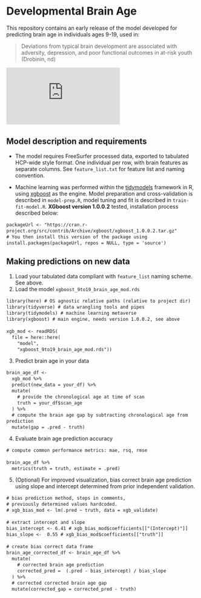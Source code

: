 # Developmental Brain Age

This repository contains an early release of the model developed for predicting brain age in individuals ages 9-19, used in:

> Deviations from typical brain development are associated with adversity, depression, and poor functional outcomes in at-risk youth (Drobinin, nd)


![Prediction example](https://github.com/GitDro/DevelopmentalBrainAge/blob/master/figures/brainAge_forbow_bubble_MAE.pdf)


## Model description and requirements

* The model requires FreeSurfer processed data, exported to tabulated HCP-wide style format. One individual per row, with brain features as separate columns. See `feature_list.txt` for feature list and naming convention.

* Machine learning was performed within the [tidymodels](https://www.tidymodels.org/) framework in R, using [xgboost](https://xgboost.ai/) as the engine. Model preparation and cross-validation is described in `model-prep.R`, model tuning and fit is described in `train-fit-model.R`. __XGboost version 1.0.0.2__ tested, installation process described below:

```{r}
packageUrl <- "https://cran.r-project.org/src/contrib/Archive/xgboost/xgboost_1.0.0.2.tar.gz"
# You then install this version of the package using
install.packages(packageUrl, repos = NULL, type = 'source')
```

## Making predictions on new data

1. Load your tabulated data compliant with `feature_list` naming scheme. See above.
2. Load the model `xgboost_9to19_brain_age_mod.rds`

```{r}
library(here) # OS agnostic relative paths (relative to project dir)
library(tidyverse) # data wrangling tools and pipes
library(tidymodels) # machine learning metaverse
library(xgboost) # main engine, needs version 1.0.0.2, see above

xgb_mod <- readRDS(
  file = here::here(
    "model",
    "xgboost_9to19_brain_age_mod.rds"))
```

3. Predict brain age in your data

```{r}
brain_age_df <-
  xgb_mod %>%
  predict(new_data = your_df) %>%
  mutate(
    # provide the chronological age at time of scan
    truth = your_df$scan_age
  ) %>%
  # compute the brain age gap by subtracting chronological age from prediction
  mutate(gap = .pred - truth)
```

4. Evaluate brain age prediction accuracy

```{r}
# compute common performance metrics: mae, rsq, rmse

brain_age_df %>%
  metrics(truth = truth, estimate = .pred)
```


5. (Optional) For improved visualization, bias correct brain age prediction using slope and intercept determined from prior independent validation.

```{r}
# bias prediction method, steps in comments,
# previously determined values hardcoded.
# xgb_bias_mod <- lm(.pred ~ truth, data = xgb_validate)

# extract intercept and slope
bias_intercept <- 6.41 # xgb_bias_mod$coefficients[["(Intercept)"]]
bias_slope <-  0.55 # xgb_bias_mod$coefficients[["truth"]]

# create bias correct data frame
brain_age_corrected_df <- brain_age_df %>%
  mutate(
    # corrected brain age prediction
    corrected_pred =  (.pred - bias_intercept) / bias_slope
  ) %>%
  # corrected corrected brain age gap
  mutate(corrected_gap = corrected_pred - truth)
```
